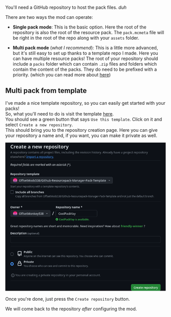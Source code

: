You'll need a GitHub repository to host the pack files. *duh*

There are two ways the mod can operate:

- **Single pack mode**: This is the basic option. Here the root of the repository is also the root of the resource pack. The `pack.mcmeta` file will be right in the root of the repo along with your `assets` folder.

- **Multi pack mode** (*what I recommend*): This is a little more advanced, but it's still easy to set up thanks to a template repo I made. Here you can have multiple resource packs! The root of your repository should include a `packs` folder which can contain `.zip` files and folders which contain the content of the packs. They do need to be prefixed with a priority. (which you can read more about [here](../../reference/priority.md))

## Multi pack from template
I've made a nice template repository, so you can easily get started with your packs!  
So, what you'll need to do is visit the template [here](https://github.com/OffsetMods538/Github-Resourcepack-Manager-Pack-Template/).  
You should see a green button that says `Use this template`. Click on it and select `Create a new repository`.  
This should bring you to the repository creation page. Here you can give your repository a name and, if you want, you can make it private as well.

![Image showing an example configuration on the repository creation page](../../images/create-new-repository.png)

Once you're done, just press the `Create repository` button.

We will come back to the repository *after* configuring the mod.
